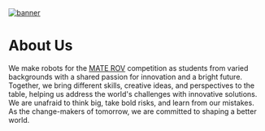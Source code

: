 <a href="https://deepseatactics.com/">
  <picture>
    <source media="(prefers-color-scheme: dark)" srcset="https://raw.githubusercontent.com/deep-sea-tactics/branding/main/full-logo-light.png">
    <img alt="banner" src="https://raw.githubusercontent.com/deep-sea-tactics/branding/main/full-logo.png">
  </picture>
</a>

# About Us

We make robots for the [MATE ROV](https://materovcompetition.org/) competition as students from varied backgrounds with a shared passion for innovation and a bright future. Together, we bring different skills, creative ideas, and perspectives to the table, helping us address the world's challenges with innovative solutions. We are unafraid to think big, take bold risks, and learn from our mistakes. As the change-makers of tomorrow, we are committed to shaping a better world.
